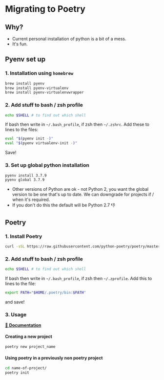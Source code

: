 # Migrating to Poetry

## Why?
- Current personal installation of python is a bit of a mess.
- It's fun.

## Pyenv set up
###  1. Installation using `homebrew`
```bash
brew install pyenv
brew install pyenv-virtualenv
brew install pyenv-virtualenvwrapper
```
### 2. Add stuff to bash / zsh profile
```bash
echo $SHELL # to find out which shell
```
If bash then write in `~/.bash_profile`, if zsh then `~/.zshrc`. Add these to lines to the files:
```bash
eval "$(pyenv init -)"
eval "$(pyenv virtualenv-init -)"
```
Save!
### 3. Set up global python installation
```bash
pyenv install 3.7.9
pyenv global 3.7.9
```
- Other versions of Python are ok - not Python 2, you want the global version to be one that's up to date. We can downgrade for projects if / when it's required.
- If you don't do this the default will be Python 2.7 👎

## Poetry
### 1. Install Poetry 
```bash
curl -sSL https://raw.githubusercontent.com/python-poetry/poetry/master/get-poetry.py | python -
```
### 2. Add stuff to bash / zsh profile
```bash
echo $SHELL # to find out which shell
```
If bash then write in `~/.bash_profile`, if zsh then `~/.zprofile`. Add this to lines to the file:
```bash
export PATH="$HOME/.poetry/bin:$PATH"
```
and save!
### 3. Usage
[📁 **Documentation**][docs]
#### Creating a new project
```bash
poetry new project_name
```
#### Using poetry in a previously non poetry project
```bash
cd name-of-project/
poetry init
```

[docs]: https://python-poetry.org/docs/ "Poetry Documentation"